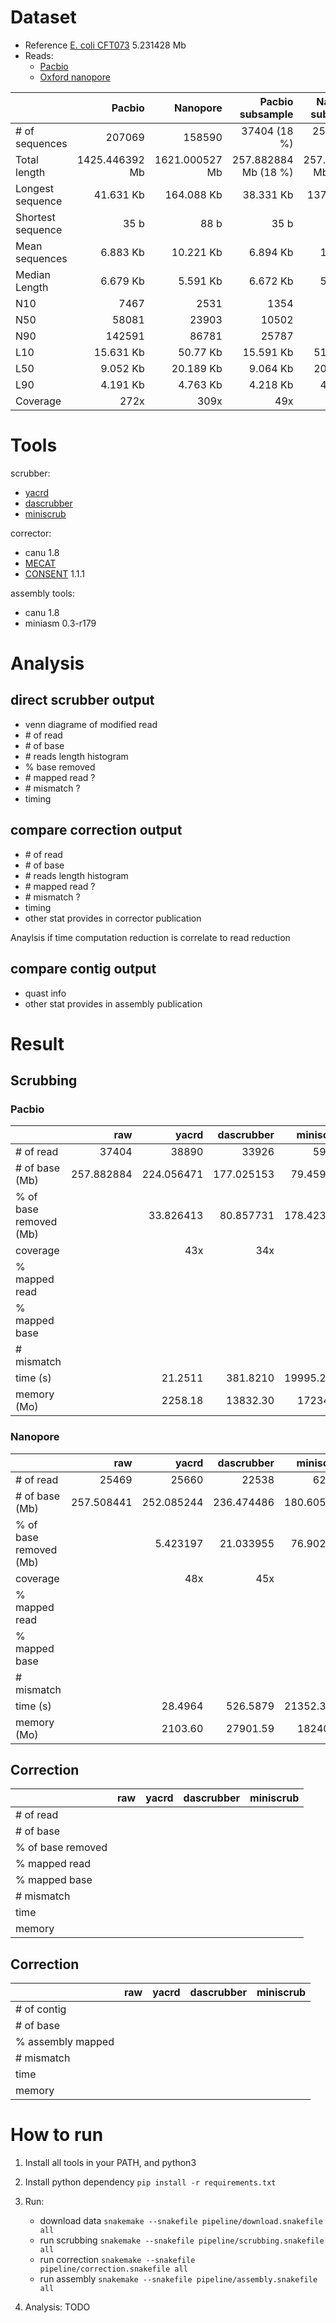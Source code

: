 # Dataset

- Reference [E. coli CFT073](https://www.uniprot.org/taxonomy/199310)  5.231428 Mb
- Reads:
  * [Pacbio](https://www.ebi.ac.uk/ena/data/view/SRX5299472)
  * [Oxford nanopore](https://www.ebi.ac.uk/ena/data/view/SRR8494940)


|                   | Pacbio         | Nanopore       | Pacbio subsample     | Nanopore subsample  |
| ----------------  | --------------:| --------------:| --------------------:| -------------------:|
| # of sequences    | 207069         | 158590         | 37404         (18 %) | 25469        (16 %) |
| Total length      | 1425.446392 Mb | 1621.000527 Mb | 257.882884 Mb (18 %) | 257.508441 Mb (16 %) |
| Longest sequence  | 41.631 Kb      | 164.088 Kb     | 38.331 Kb            | 137.142 Kb          |
| Shortest sequence | 35 b           | 88 b           | 35 b                 | 152 b               |
| Mean sequences    | 6.883 Kb       | 10.221 Kb      | 6.894 Kb             | 10.11 Kb            |
| Median Length     | 6.679 Kb       | 5.591 Kb       | 6.672 Kb             | 5.515 Kb            |
| N10               | 7467           | 2531           | 1354                 | 400                 |
| N50               | 58081          | 23903          | 10502                | 3807                |
| N90               | 142591         | 86781          | 25787                | 13969               |
| L10               | 15.631 Kb      | 50.77 Kb       | 15.591 Kb            | 51.316 Kb           |
| L50               | 9.052 Kb       | 20.189 Kb      | 9.064 Kb             | 20.073 Kb           |
| L90               | 4.191 Kb       | 4.763 Kb       | 4.218 Kb             | 4.701 Kb            |
| Coverage          | 272x           | 309x           | 49x                  | 49x                 |



# Tools

scrubber:
- [yacrd](https://gitlab.inria.fr/pmarijon/yacrd)
- [dascrubber](https://github.com/rrwick/DASCRUBBER-wrapper)
- [miniscrub](https://bitbucket.org/berkeleylab/jgi-miniscrub)

corrector:
- canu 1.8
- [MECAT](https://github.com/xiaochuanle/MECAT)
- [CONSENT](https://github.com/morispi/CONSENT) 1.1.1

assembly tools:
- canu 1.8
- miniasm 0.3-r179

# Analysis

## direct scrubber output

- venn diagrame of modified read
- \# of read
- \# of base
- \# reads length histogram
- % base removed
- \# mapped read ?
- \# mismatch ?
- timing

## compare correction output

- \# of read
- \# of base
- \# reads length histogram
- \# mapped read ?
- \# mismatch ?
- timing
- other stat provides in corrector publication

Anaylsis if time computation reduction is correlate to read reduction

## compare contig output

- quast info
- other stat provides in assembly publication

# Result

## Scrubbing

### Pacbio

|                        | raw        | yacrd      | dascrubber | miniscrub  |
|:---------------------- | ----------:| ----------:| ----------:| ----------:|
| # of read              | 37404      | 38890      | 33926      | 59174      |
| # of base (Mb)         | 257.882884 | 224.056471 | 177.025153 | 79.459162  |
| % of base removed (Mb) |            | 33.826413  | 80.857731  | 178.423722 |
| coverage               |            | 43x        | 34x        | 15x        |
| % mapped read          |            |            |            |            |
| % mapped base          |            |            |            |            |
| # mismatch             |            |            |            |            |
| time (s)               |            | 21.2511    | 381.8210   | 19995.2767 |
| memory (Mo)            |            | 2258.18    | 13832.30   | 17234.49   |

### Nanopore

|                        | raw        | yacrd      | dascrubber | miniscrub  |
|:---------------------- | ----------:| ----------:| ----------:| ----------:|
| # of read              | 25469      | 25660      | 22538      | 62915      |
| # of base (Mb)         | 257.508441 | 252.085244 | 236.474486 | 180.605742 |
| % of base removed (Mb) |            | 5.423197   | 21.033955  | 76.902699  |
| coverage               |            | 48x        | 45x        | 34x        |
| % mapped read          |            |            |            |            |
| % mapped base          |            |            |            |            |
| # mismatch             |            |            |            |            |
| time (s)               |            | 28.4964    | 526.5879   | 21352.3889 |
| memory (Mo)            |            | 2103.60    | 27901.59   | 18240.23   |

## Correction

|                   | raw  | yacrd | dascrubber | miniscrub |
| ----------------  | ---- | ----- | ---------- | --------- |
| # of read         |      |       |            |           |
| # of base         |      |       |            |           | 
| % of base removed |      |       |            |           | 
| % mapped read     |      |       |            |           |
| % mapped base     |      |       |            |           |
| # mismatch        |      |       |            |           |
| time              |      |       |            |           |
| memory            |      |       |            |           |

## Correction

|                   | raw  | yacrd | dascrubber | miniscrub |
| ----------------  | ---- | ----- | ---------- | --------- |
| # of contig       |      |       |            |           |
| # of base         |      |       |            |           | 
| % assembly mapped |      |       |            |           |
| # mismatch        |      |       |            |           |
| time              |      |       |            |           |
| memory            |      |       |            |           |

# How to run

1. Install all tools in your PATH, and python3

2. Install python dependency `pip install -r requirements.txt`

3. Run:
   - download data `snakemake --snakefile pipeline/download.snakefile all`
   - run scrubbing `snakemake --snakefile pipeline/scrubbing.snakefile all`
   - run correction `snakemake --snakefile pipeline/correction.snakefile all`
   - run assembly `snakemake --snakefile pipeline/assembly.snakefile all`

4. Analysis:
   TODO
